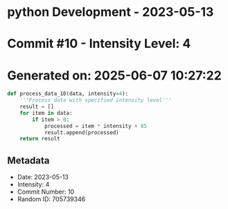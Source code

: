 ﻿# python Development - 2023-05-13
# Commit #10 - Intensity Level: 4
# Generated on: 2025-06-07 10:27:22
```python
def process_data_10(data, intensity=4):
    '''Process data with specified intensity level'''
    result = []
    for item in data:
        if item > 0:
            processed = item * intensity + 85
            result.append(processed)
    return result
```
## Metadata
- Date: 2023-05-13
- Intensity: 4
- Commit Number: 10
- Random ID: 705739346
